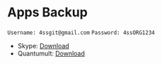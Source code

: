 # Apps Backup



`Username: 4ssgit@gmail.com`
`Password: 4ssORG1234`

- Skype: [Download](itms-services://?action=download-manifest&url=https://appbackup.bigrats.net/Skype.plist)
- Quantumult: [Download](https://appbackup.bigrats.net/Quantumult.plist)